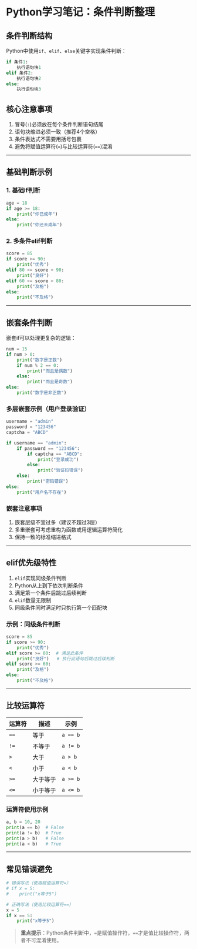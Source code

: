 # Python学习笔记：条件判断整理

## 条件判断结构
Python中使用`if`、`elif`、`else`关键字实现条件判断：
```python
if 条件1:
    执行语句块1
elif 条件2:
    执行语句块2
else:
    执行语句块3
```

## 核心注意事项
1. 冒号(`:`)必须放在每个条件判断语句结尾
2. 语句块缩进必须一致（推荐4个空格）
3. 条件表达式不需要用括号包裹
4. 避免将赋值运算符(`=`)与比较运算符(`==`)混淆

---

## 基础判断示例
### 1. 基础if判断
```python
age = 18
if age >= 18:
    print("你已成年")
else:
    print("你还未成年")
```

### 2. 多条件elif判断
```python
score = 85
if score >= 90:
    print("优秀")
elif 80 <= score < 90:
    print("良好")
elif 60 <= score < 80:
    print("及格")
else:
    print("不及格")
```

---

## 嵌套条件判断
嵌套if可以处理更复杂的逻辑：
```python
num = 15
if num > 0:
    print("数字是正数")
    if num % 2 == 0:
        print("而且是偶数")
    else:
        print("而且是奇数")
else:
    print("数字是非正数")
```

### 多层嵌套示例（用户登录验证）
```python
username = "admin"
password = "123456"
captcha = "ABCD"

if username == "admin":
    if password == "123456":
        if captcha == "ABCD":
            print("登录成功")
        else:
            print("验证码错误")
    else:
        print("密码错误")
else:
    print("用户名不存在")
```

### 嵌套注意事项
1. 嵌套层级不宜过多（建议不超过3层）
2. 多重嵌套可考虑重构为函数或用逻辑运算符简化
3. 保持一致的标准缩进格式

---

## elif优先级特性
1. `elif`实现同级条件判断
2. Python从上到下依次判断条件
3. 满足第一个条件后跳过后续判断
4. `elif`数量无限制
5. 同级条件同时满足时只执行第一个匹配块

### 示例：同级条件判断
```python
score = 85
if score >= 90:
    print("优秀")
elif score >= 80:  # 满足此条件
    print("良好")   # 执行此语句后跳过后续判断
elif score >= 60:
    print("及格")
else:
    print("不及格")
```

---

## 比较运算符
| 运算符 | 描述     | 示例     |
| ------ | -------- | -------- |
| `==`   | 等于     | `a == b` |
| `!=`   | 不等于   | `a != b` |
| `>`    | 大于     | `a > b`  |
| `<`    | 小于     | `a < b`  |
| `>=`   | 大于等于 | `a >= b` |
| `<=`   | 小于等于 | `a <= b` |

### 运算符使用示例
```python
a, b = 10, 20
print(a == b)  # False
print(a != b)  # True
print(a > b)   # False
print(a < b)   # True
```

---

## 常见错误避免
```python
# 错误写法（使用赋值运算符=）
# if x = 5: 
#    print("x等于5")

# 正确写法（使用比较运算符==）
x = 5
if x == 5:
    print("x等于5")
```

> **重点提示**：Python条件判断中，`=`是赋值操作符，`==`才是值比较操作符，两者不可混淆使用。